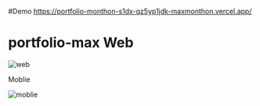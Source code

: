 #Demo https://portfolio-monthon-s1dx-qz5yp1jdk-maxmonthon.vercel.app/ <br/>
# portfolio-max Web<br/>
![web](https://user-images.githubusercontent.com/116298646/216292253-7b93c147-f5f1-468c-9642-2549b886d78e.png)<br/>

Moblie <br/>

![moblie](https://user-images.githubusercontent.com/116298646/216292316-93f427b4-96df-4ec9-b0d1-9b86a177cbf7.png) <br/>
